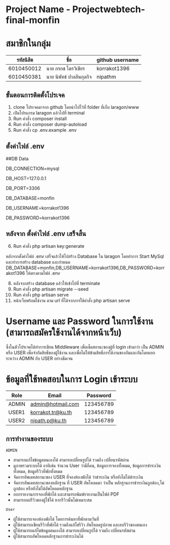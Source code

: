 # Project Name - Projectwebtech-final-monfin

# สมาชิกในกลุ่ม
| รหัสนิสิต  | ชื่อ  | github username |
| ------------ | ------------ | ------------ | 
| 6010450012 | นาย กรกช ไตรวิเชียร | korrakot1396 |
| 6010450381 | นาย นิพัทธ์ ปาลสินกุลกิจ | nipathm |

## ขั้นตอนการติดตั้งโปรเจค
1. clone โปรเจคมาจาก github โดยนำไปไว้ที่ folder ที่เก็บ laragon/www 
2. เปิดโปรแกรม laragon แล้วไปที่ terminal
3. Run คำสั่ง composer install
4. Run คำสั่ง composer dump-autoload
5. Run คำสั่ง cp .env.example .env

## ตั้งค่าไฟล์ .env
##DB Data

DB_CONNECTION=mysql

DB_HOST=127.0.0.1

DB_PORT=3306

DB_DATABASE=monfin

DB_USERNAME=korrakot1396

DB_PASSWORD=korrakot1396

## หลังจาก ตั้งค่าไฟล์ .env เสร็จสิ้น

6. Run คำสั่ง php artisan key:generate

หลังจากตั้งค่าไฟล์ .env เสร็จแล้วให้ไปสร้าง Database ใน laragon โดยทำการ Start MySql และทำการสร้าง database และกำหนด
DB_DATABASE=monfin,DB_USERNAME=korrakot1396,DB_PASSWORD=korrakot1396 ให้ตรงตามไฟล์ .env 

8. หลังจากสร้าง database แล้วให้เข้าไปที่ terminate 
9. Run คำสั่ง php artisan migrate --seed
10. Run คำสั่ง php artisan serve 
11. หน้าเว็บพร้อมใช่งาน ตาม url ที่ได้จากการใช้คำสั่ง php artisan serve 

# Username และ Password ในการใช้งาน (สามารถสมัครใช้งานได้จากหน้าเว็บ)
ซึ่งในตัวโปรเจคได้ทำการเขียน Middleware เพื่อเช็คสถานะของผู้ที่ login เข้ามาว่า เป็น ADMIN หรือ USER เพื่อจำกัดสิทธิ์ของผู้ใช้งาน และเพื่อไม่ให้ข้ามสิทธิ์การใช้งานของกันและกันโดยแยกระหว่าง ADMIN กับ USER อย่างชัดเจน 
# ข้อมูลที่ใช้ทดสอบในการ Login เข้าระบบ
| Role  | Email  | Password |
| ------------ | ------------ | ------------ |
| ADMIN | admin@hotmail.com | 123456789 |
| USER1 | korrakot.tr@ku.th | 123456789 |
| USER2 | nipath.p@ku.th | 123456789 |

## การทำงานของระบบ
`ADMIN` 
- สามารถแก้ไขข้อมูลตนเองได้ สามารถเปลี่ยนรูปได้ รวมถึง เปลี่ยนรหัสผ่าน
- ดูภาพรวมระบบได้ อาทิเช่น จำนวน User ว่ามีกี่คน, ข้อมูลการจองทั้งหมด, ข้อมูลการชำระเงินทั้งหมด, ข้อมูลรีวิวที่พักทั้งหมด
- จัดการอัพเดทสถานะของ USER ที่จองห้องพักได้ ว่าชำระเงิน หรือยังไม่ได้ชำระเงิน
- จัดการอัพเดทสถานะของหลักฐาน ที่ USER อัพโหลดมา ว่าเป็น หลักฐานการชำระเงินถูกต้อง,ไม่ถูกต้อง หรือยังไม่ได้อัพโหลดหลักฐาน
- ออกรายงานการจองที่พักได้ และสามารถพิมพ์รายงานเป็นไฟล์ PDF 
- สามารถลบรีวิวของผู้ใช้ได้ หากรีวิวนั้นไม่เหมาะสม

`User` 
- ผู้ใช้สามารถจองห้องพักได้ โดยการค้นหาที่พักตามวันที่
- ผู้ใช้สามารถเขียนรีวิวที่พักได้ รวมถึงแก้ไขรีวิว อัพโหลดรูปภาพ และลบรีวิวของตนเอง
- ผู้ใช้สามารถแก้ไขข้อมูลตนเองได้ สามารถเปลี่ยนรูปได้ รวมถึง เปลี่ยนรหัสผ่าน
- ผู้ใช้สามารถอัพโหลดหลักฐานการชำระเงินได้




